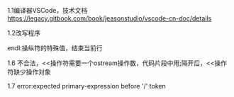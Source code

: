 1.1编译器VSCode，技术文档<https://legacy.gitbook.com/book/jeasonstudio/vscode-cn-doc/details>

1.2改写程序

endl:操纵符的特殊值，结束当前行

1.6 不合法，<<操作符需要一个ostream操作数，代码片段中用;隔开后，<<操作符缺少操作对象

1.7 error:expected primary-expression before '/' token